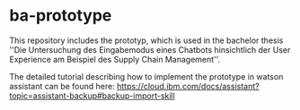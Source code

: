 # ba-prototype

This repository includes the prototyp, which is used in the bachelor thesis ''Die Untersuchung des Eingabemodus eines Chatbots hinsichtlich der User Experience am Beispiel des Supply Chain Management''.

The detailed tutorial describing how to implement the prototype in watson assistant can be found here:
https://cloud.ibm.com/docs/assistant?topic=assistant-backup#backup-import-skill
